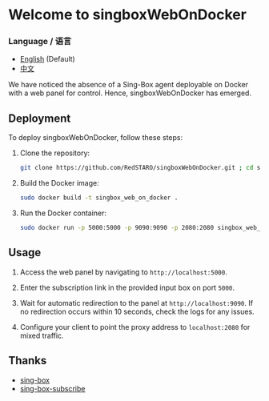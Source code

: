 # **Welcome to singboxWebOnDocker**

### Language / 语言
- [English](README.md) (Default)
- [中文](README-cn.md)


We have noticed the absence of a Sing-Box agent deployable on Docker with a web panel for control. Hence, singboxWebOnDocker has emerged.

## Deployment
To deploy singboxWebOnDocker, follow these steps:

1. Clone the repository:

    ```bash
    git clone https://github.com/RedSTARO/singboxWebOnDocker.git ; cd singboxWebOnDocker
    ```

2. Build the Docker image:

    ```bash
    sudo docker build -t singbox_web_on_docker .
    ```

3. Run the Docker container:

    ```bash
    sudo docker run -p 5000:5000 -p 9090:9090 -p 2080:2080 singbox_web_on_docker
    ```

## Usage
1. Access the web panel by navigating to `http://localhost:5000`.
2. Enter the subscription link in the provided input box on port `5000`.
3. Wait for automatic redirection to the panel at `http://localhost:9090`. If no redirection occurs within 10 seconds, check the logs for any issues.

4. Configure your client to point the proxy address to `localhost:2080` for mixed traffic.

## Thanks
- [sing-box](https://github.com/SagerNet/sing-box)
- [sing-box-subscribe](https://github.com/Toperlock/sing-box-subscribe)